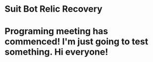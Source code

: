 # Suit Bot Relic Recovery

# Programing meeting has commenced! I'm just going to test something. Hi everyone!